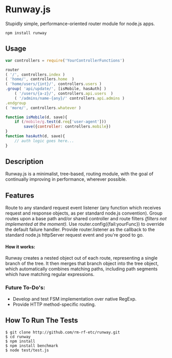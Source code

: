 Runway.js
==========

Stupidly simple, performance-oriented router module for node.js apps.

`npm install runway`


## Usage

```js
var controllers = require('YourControllerFunctions')

router
( '/', controllers.index )
( 'home/', controllers.home  )
( 'home/users/{int}/', controllers.users )
.group( 'api/update/', [isMobile, hasAuth] )
    ( '/users/{a-z}/', controllers.api.users  )
    ( '/admins/name-{any}/' controllers.api.admins )
.endgroup
( 'more/', controllers.whatever )

function isMobile(d, save){
    if (/mobile/g.test(d.req['user-agent']))
        save({controller: controllers.mobile})
}
function hasAuth(d, save){
    // auth logic goes here...
}
```


## Description

Runway.js is a minimalist, tree-based, routing module, with the goal of continually
improving in performance, wherever possible.

## Features

Route to any standard request event listener (any function which receives request
and response objects, as per standard node.js convention). Group routes upon a base
path and/or shared controller and route filters _(filters not implemented at the moment)_.
Use router.config({fail:yourFunc}) to override the default failure handler. Provide
router.listener as the callback to the standard node.js httpServer request event and
you're good to go.


#### How it works:
Runway creates a nested object out of each route, representing a single branch of the
tree. It then merges that branch object into the tree object, which automatically
combines matching paths, including path segments which have matching regular
expressions.


### Future To-Do's:

* Develop and test FSM implementation over native RegExp.
* Provide HTTP method-specific routing.


## How To Run The Tests

```
$ git clone http://github.com/rm-rf-etc/runway.git
$ cd runway
$ npm install
$ npm install benchmark
$ node test/test.js
```
